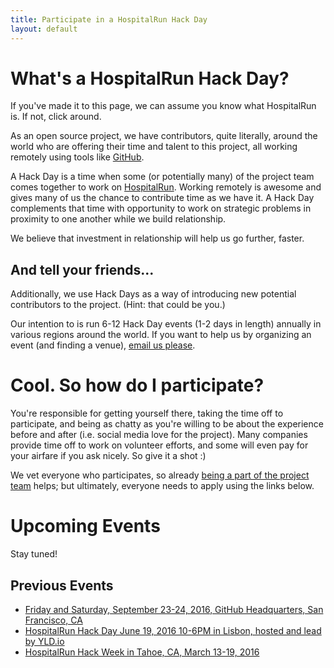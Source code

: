 ```yaml
---
title: Participate in a HospitalRun Hack Day
layout: default
---
```


# What's a HospitalRun Hack Day?

If you've made it to this page, we can assume you know what HospitalRun is. If not, click around.

As an open source project, we have contributors, quite literally, around the world who are offering their time and talent to this project, all working remotely using tools like [GitHub](https://github.com/HospitalRun).

A Hack Day is a time when some (or potentially many) of the project team comes together to work on [HospitalRun](https://github.com/HospitalRun). Working remotely is awesome and gives many of us the chance to contribute time as we have it. A Hack Day complements that time with opportunity to work on strategic problems in proximity to one another while we build relationship.

We believe that investment in relationship will help us go further, faster.

## And tell your friends...

Additionally, we use Hack Days as a way of introducing new potential contributors to the project. (Hint: that could be you.)

Our intention to is run 6-12 Hack Day events (1-2 days in length) annually in various regions around the world. If you want to help us by organizing an event (and finding a venue), <a href="mailto:hello@hospitalrun.io?subject=I+want+to+host+a+Hack+Day">email us please</a>.

# Cool. So how do I participate?

You're responsible for getting yourself there, taking the time off to participate, and being as chatty as you're willing to be about the experience before and after (i.e. social media love for the project). Many companies provide time off to work on volunteer efforts, and some will even pay for your airfare if you ask nicely. So give it a shot :)

We vet everyone who participates, so already [being a part of the project team](https://github.com/HospitalRun/hospitalrun-frontend/blob/master/.github/CONTRIBUTING.md) helps; but ultimately, everyone needs to apply using the links below.

# Upcoming Events

Stay tuned!

## Previous Events

- <a href="https://docs.google.com/forms/d/e/1FAIpQLScY8IzsHNXuSnwJamdOosE2ZTVBAfG4UO3hDotudUDtq3Ld9w/viewform" target="_blank" rel="noopener" >Friday and Saturday, September 23-24, 2016, GitHub Headquarters, San Francisco, CA</a>
- <a href="/lisbon" class="nav-link" target="_blank" rel="noopener" >HospitalRun Hack Day June 19, 2016 10-6PM in Lisbon, hosted and lead by YLD.io</a>
- <a href="/hack-week" class="nav-link" target="_blank" rel="noopener" >HospitalRun Hack Week in Tahoe, CA, March 13-19, 2016</a>
